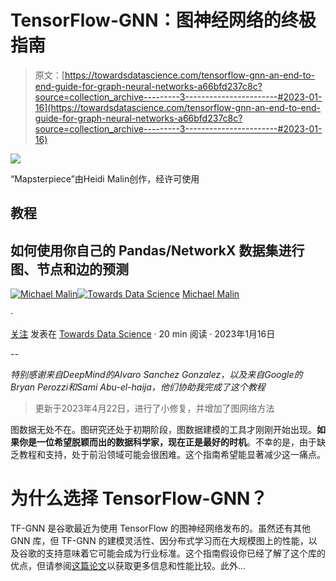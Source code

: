# TensorFlow-GNN：图神经网络的终极指南

> 原文：[https://towardsdatascience.com/tensorflow-gnn-an-end-to-end-guide-for-graph-neural-networks-a66bfd237c8c?source=collection_archive---------3-----------------------#2023-01-16](https://towardsdatascience.com/tensorflow-gnn-an-end-to-end-guide-for-graph-neural-networks-a66bfd237c8c?source=collection_archive---------3-----------------------#2023-01-16)

![](../Images/f6cf81efc4d2972bc977bddcaf88dd1e.png)

“Mapsterpiece”由Heidi Malin创作，经许可使用

## 教程

## 如何使用你自己的 Pandas/NetworkX 数据集进行图、节点和边的预测

[](https://michael-malin.medium.com/?source=post_page-----a66bfd237c8c--------------------------------)[![Michael Malin](../Images/070604c68a50e8f2996f2c8837df3ec9.png)](https://michael-malin.medium.com/?source=post_page-----a66bfd237c8c--------------------------------)[](https://towardsdatascience.com/?source=post_page-----a66bfd237c8c--------------------------------)[![Towards Data Science](../Images/a6ff2676ffcc0c7aad8aaf1d79379785.png)](https://towardsdatascience.com/?source=post_page-----a66bfd237c8c--------------------------------) [Michael Malin](https://michael-malin.medium.com/?source=post_page-----a66bfd237c8c--------------------------------)

·

[关注](https://medium.com/m/signin?actionUrl=https%3A%2F%2Fmedium.com%2F_%2Fsubscribe%2Fuser%2F8225885ee2a7&operation=register&redirect=https%3A%2F%2Ftowardsdatascience.com%2Ftensorflow-gnn-an-end-to-end-guide-for-graph-neural-networks-a66bfd237c8c&user=Michael+Malin&userId=8225885ee2a7&source=post_page-8225885ee2a7----a66bfd237c8c---------------------post_header-----------) 发表在 [Towards Data Science](https://towardsdatascience.com/?source=post_page-----a66bfd237c8c--------------------------------) · 20 min 阅读 · 2023年1月16日[](https://medium.com/m/signin?actionUrl=https%3A%2F%2Fmedium.com%2F_%2Fvote%2Ftowards-data-science%2Fa66bfd237c8c&operation=register&redirect=https%3A%2F%2Ftowardsdatascience.com%2Ftensorflow-gnn-an-end-to-end-guide-for-graph-neural-networks-a66bfd237c8c&user=Michael+Malin&userId=8225885ee2a7&source=-----a66bfd237c8c---------------------clap_footer-----------)

--

[](https://medium.com/m/signin?actionUrl=https%3A%2F%2Fmedium.com%2F_%2Fbookmark%2Fp%2Fa66bfd237c8c&operation=register&redirect=https%3A%2F%2Ftowardsdatascience.com%2Ftensorflow-gnn-an-end-to-end-guide-for-graph-neural-networks-a66bfd237c8c&source=-----a66bfd237c8c---------------------bookmark_footer-----------)

*特别感谢来自DeepMind的Alvaro Sanchez Gonzalez，以及来自Google的Bryan Perozzi和Sami Abu-el-haija，他们协助我完成了这个教程*

> 更新于2023年4月22日，进行了小修复，并增加了图网络方法

图数据无处不在。图研究还处于初期阶段，图数据建模的工具才刚刚开始出现。**如果你是一位希望脱颖而出的数据科学家，现在正是最好的时机**。不幸的是，由于缺乏教程和支持，处于前沿领域可能会很困难。这个指南希望能显著减少这一痛点。

# 为什么选择 TensorFlow-GNN？

TF-GNN 是谷歌最近为使用 TensorFlow 的图神经网络发布的。虽然还有其他 GNN 库，但 TF-GNN 的建模灵活性、因分布式学习而在大规模图上的性能，以及谷歌的支持意味着它可能会成为行业标准。这个指南假设你已经了解了这个库的优点，但请参阅[这篇论文](https://arxiv.org/abs/2207.03522)以获取更多信息和性能比较。此外…
